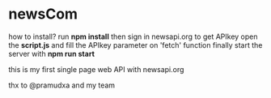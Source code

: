 # newsCom

how to install?
run **npm install**
then sign in newsapi.org to get APIkey
open the **script.js** and fill the APIkey parameter on 'fetch' function
finally start the server with **npm run start**

this is my first single page web
API with newsapi.org

thx to @pramudxa and my team
